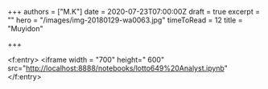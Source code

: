 +++
authors = ["M.K"]
date = 2020-07-23T07:00:00Z
draft = true
excerpt = ""
hero = "/images/img-20180129-wa0063.jpg"
timeToRead = 12
title = "Muyidon"

+++

<f:entry> <iframe width = "700" height=" 600" src="[http://localhost:8888/notebooks/lotto649%20Analyst.ipynb](http://localhost:8888/notebooks/lotto649%20Analyst.ipynb)" </iframe>
</f:entry>